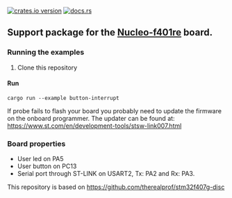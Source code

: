 [![crates.io version](https://img.shields.io/crates/v/nucleo-f401re.svg)](https://crates.io/crates/nucleo-f401re)
[![docs.rs](https://docs.rs/nucleo-f401re/badge.svg)](https://docs.rs/nucle-f401re)

## Support package for the [Nucleo-f401re](https://www.st.com/en/evaluation-tools/nucleo-f401re.html) board.

### Running the examples

1. Clone this repository

#### Run

```
cargo run --example button-interrupt
```

If probe fails to flash your board you probably need to update the firmware on the onboard programmer.
The updater can be found at: https://www.st.com/en/development-tools/stsw-link007.html

### Board properties

 * User led on PA5
 * User button on PC13
 * Serial port through ST-LINK on USART2, Tx: PA2 and Rx: PA3.

This repository is based on https://github.com/therealprof/stm32f407g-disc
